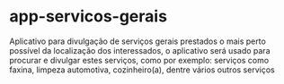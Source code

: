 # app-servicos-gerais
Aplicativo para divulgação de serviços gerais prestados o mais perto possível da localização dos interessados, o aplicativo será usado para procurar e divulgar estes serviços, como por exemplo: serviços como faxina, limpeza automotiva, cozinheiro(a), dentre vários outros serviços

